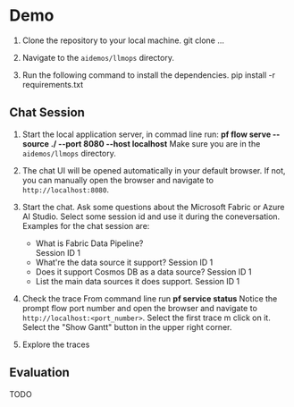 # Demo

1. Clone the repository to your local machine.
    git clone ...

2. Navigate to the `aidemos/llmops` directory.

3. Run the following command to install the dependencies.
    pip install -r requirements.txt

## Chat Session

1. Start the local application server, in commad line run:
    **pf flow serve --source ./ --port 8080 --host localhost**
    Make sure you are in the `aidemos/llmops` directory.

2. The chat UI will be opened automatically in your default browser. If not, you can manually open the browser and navigate to `http://localhost:8080`. 
    
3. Start the chat. Ask some questions about the Microsoft Fabric or Azure AI Studio. Select some session id and use it during the coneversation.
Examples for the chat session are:
    - What is Fabric Data Pipeline?  
        Session ID 1      
    - What're the data source it support? 
        Session ID 1
    - Does it support Cosmos DB as a data source?
        Session ID 1
    - List the main data sources it does support.
        Session ID 1

4. Check the trace
   From command line run
    **pf service status** 
    Notice the prompt flow port number and open the browser and navigate to `http://localhost:<port_number>`. 
    Select the first trace m click on it. 
    Select the "Show Gantt" button in the upper right corner.

5. Explore the traces


## Evaluation
TODO
